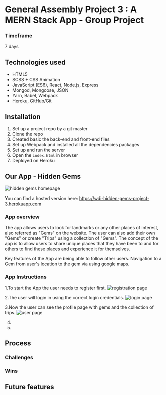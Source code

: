 # General Assembly Project 3 : A MERN Stack App - Group Project

### Timeframe
7 days

## Technologies used

* HTML5
* SCSS + CSS Animation
* JavaScript (ES6), React, Node.js, Express
* Mongod, Mongoose, JSON
* Yarn, Babel, Webpack
* Heroku, GitHub/Git

## Installation

1. Set up a project repo by a git master
2. Clone the repo
3. Created basic the back-end and front-end files
4. Set up Webpack and installed all the dependencies packages
5. Set up and run the server
6. Open the `index.html` in browser
8. Deployed on Heroku

## Our App - Hidden Gems

![hidden gems homepage](https://user-images.githubusercontent.com/42389173/52848831-9a9ca500-3107-11e9-9557-3c1fc40cc4d9.png)

You can find a hosted version here:  https://wdi-hidden-gems-project-3.herokuapp.com

### App overview
 The app  allows users to look for landmarks or any other places of interest, also referred as "Gems" on the website. The user can also add their own "Gems" or create "Trips" using a collection of "Gems". The concept of the app is to allow users to share unique places that they have been to and for others to find these places and experience it for themselves.

 Key features of the App are being able to follow other users. Navigation to a Gem from user's location to the gem via using google maps.


### App Instructions
1.To start the App the user needs to register first.
![registration page](https://user-images.githubusercontent.com/42389173/52851319-b30fbe00-310d-11e9-883d-9fa2f0fd347e.png)

2.The user will login in using the correct login credentials.
![login page](https://user-images.githubusercontent.com/42389173/52851380-e0f50280-310d-11e9-8a5f-4ef41a846ac1.png)

3.Now the user can see the profile page with gems and the collection of trips.
![user page](https://user-images.githubusercontent.com/42389173/52851950-41d10a80-310f-11e9-92b0-d1637983a316.png)

4.

5.

## Process


### Challenges


### Wins



## Future features

